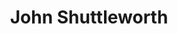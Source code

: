 ---
title: "John Shuttleworth"
summary: "The creation/alter ego of musician/actor Graham Fellows, John Shuttleworth 'is' a middle-aged \"versatile singer-songwriter\" from Sheffield, South Yorkshire. Achieving a UK hit single early in his career as , Fellows followed the misguided advice of his record label to keep a cult profile and did not see any further hits. In 1985, having signed a songwriting deal with Chappell Music, he was played some of their bad demo tapes and was inspired to create John Shuttleworth, a man with a hum-drum life and little aptitude for pop music who nonetheless writes song after song on his Yamaha keyboard with \"built-in auto-accompaniment\". Shuttleworth was initially confined to home-produced tapes that were only circulated among Fellows' friends but he gradually became more mainstream, with appearances on Radio 4 , Radio 1 and on Jonathan Ross's 'Saturday Zoo' on Channel 4, eventually progressing to his own TV shows and films . Most incongruously, perhaps, Shuttleworth played to 25,000 bemused fans when he supported them at London's Mile End Stadium in 1996. Fellows has also written books as John and regularly tours in character. The humour of John Shuttleworth is gentle and observational, bearing comparison to the work of Alan Bennett, being similarly rooted in a Northern English perspective. Although John is clearly never going to be a star, we are not invited to mock him, more to identify with him and his hopes and dreams. His songs, though unlikely to top the charts when covered by Clannad or Paul Young, as John perennially hopes, are nonetheless whimsical and clever beyond his understanding."
image: "john-shuttleworth.jpg"
apple_music_artist_url: "https://music.apple.com/gb/artist/john-shuttleworth/49253680"
---